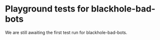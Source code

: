 # Playground tests for blackhole-bad-bots
We are still awaiting the first test run for blackhole-bad-bots.
